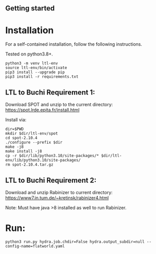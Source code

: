 ## Getting started

# Installation

For a self-contained installation, follow the following instructions.

Tested on python3.8+.
```
python3 -m venv ltl-env
source ltl-env/bin/activate
pip3 install --upgrade pip
pip3 install -r requirements.txt
```

## LTL to Buchi Requirement 1:
Download SPOT and unzip to the current directory:
https://spot.lrde.epita.fr/install.html

Install via:
```
dir=$PWD
mkdir $dir/ltl-env/spot
cd spot-2.10.4
./configure --prefix $dir
make -j8
make install -j8
cp -r $dir/lib/python3.10/site-packages/* $dir/ltl-env/lib/python3.10/site-packages/
rm spot-2.10.4.tar.gz 
```

## LTL to Buchi Requirement 2:
Download and unzip Rabinizer to current directory:
https://www7.in.tum.de/~kretinsk/rabinizer4.html

Note: Must have java >8 installed as well to run Rabinizer.

# Run:

```
python3 run.py hydra.job.chdir=False hydra.output_subdir=null --config-name=flatworld.yaml
```

